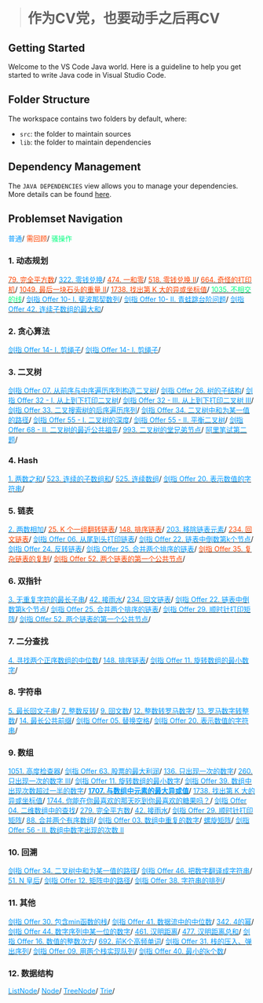 > # 作为CV党，也要动手之后再CV

## Getting Started

Welcome to the VS Code Java world. Here is a guideline to help you get started to write Java code in Visual Studio Code.

## Folder Structure

The workspace contains two folders by default, where:

- `src`: the folder to maintain sources
- `lib`: the folder to maintain dependencies

## Dependency Management

The `JAVA DEPENDENCIES` view allows you to manage your dependencies. More details can be found [here](https://github.com/microsoft/vscode-java-pack/blob/master/release-notes/v0.9.0.md#work-with-jar-files-directly).

## Problemset Navigation

<span style="color:#0099ff;">普通</span>/
<span style="color:#FF4500;">需回顾</span>/
<span style="color:#00FF7F;">骚操作</span>

### 1. 动态规划

[<span style="color:#FF4500;">79. 完全平方数</span>](src/lc279.java)/
[<span style="color:#0099ff;">322. 零钱兑换</span>](src/lc322.java)/
[<span style="color:#FF4500;">474. 一和零</span>](src/lc474.java)/
[<span style="color:#FF4500;">518. 零钱兑换 II</span>](src/lc518.java)/
[<span style="color:#FF4500;">664. 奇怪的打印机</span>](src/lc664.java)/
[<span style="color:#FF4500;">1049. 最后一块石头的重量 II</span>](src/lc1049.java)/
[<span style="color:#FF4500;">1738. 找出第 K 大的异或坐标值</span>](src/lc1738.java)/
[<span style="color:#00FF7F;">1035. 不相交的线</span>](src/lc1035.java)/
[<span style="color:#0099ff;">剑指 Offer 10- I. 斐波那契数列</span>](src/offer10A.java)/
[<span style="color:#0099ff;">剑指 Offer 10- II. 青蛙跳台阶问题</span>](src/lc70offer10B.java)/
[<span style="color:#0099ff;">剑指 Offer 42. 连续子数组的最大和</span>](src/lc53offer42.java)/

### 2. 贪心算法

[<span style="color:#0099ff;">剑指 Offer 14- I. 剪绳子</span>](src/lc343offer14A.java)/
[<span style="color:#0099ff;">剑指 Offer 14- I. 剪绳子</span>](src/lc343offer14B.java)/

### 3. 二叉树

[<span style="color:#0099ff;">剑指 Offer 07. 从前序与中序遍历序列构造二叉树</span>](src/lc105offer07.java)/
[<span style="color:#0099ff;">剑指 Offer 26. 树的子结构</span>](src/offer26nc98.java)/
[<span style="color:#0099ff;">剑指 Offer 32 - I. 从上到下打印二叉树</span>](src/offer32A.java)/
[<span style="color:#0099ff;">剑指 Offer 32 - III. 从上到下打印二叉树 III</span>](src/offer32C.java)/
[<span style="color:#0099ff;">剑指 Offer 33. 二叉搜索树的后序遍历序列</span>](src/offer33.java)/
[<span style="color:#0099ff;">剑指 Offer 34. 二叉树中和为某一值的路径</span>](src/lc113offer34.java)/
[<span style="color:#0099ff;">剑指 Offer 55 - I. 二叉树的深度</span>](src/lc104offer55A.java)/
[<span style="color:#0099ff;">剑指 Offer 55 - II. 平衡二叉树</span>](src/lc110offer55Bnc62.java)/
[<span style="color:#0099ff;">剑指 Offer 68 - II. 二叉树的最近公共祖先</span>](src/lc236offer68Bnc102.java)/
[<span style="color:#0099ff;">993. 二叉树的堂兄弟节点</span>](src/lc993.java)/
[<span style="color:#0099ff;">阿里笔试第二题</span>](src/aliCoding2.java)/

### 4. Hash

[<span style="color:#0099ff;">1. 两数之和</span>](src/lc1.java)/
[<span style="color:#0099ff;">523. 连续的子数组和</span>](src/lc523.java)/
[<span style="color:#0099ff;">525. 连续数组</span>](src/lc525.java)/
[<span style="color:#0099ff;">剑指 Offer 20. 表示数值的字符串</span>](src/offer20.java)/

### 5. 链表

[<span style="color:#0099ff;">2. 两数相加</span>](src/lc2.java)/
[<span style="color:#FF4500;">25. K 个一组翻转链表</span>](src/lc25.java)/
[<span style="color:#FF4500;">148. 排序链表</span>](src/lc148.java)/
[<span style="color:#0099ff;">203. 移除链表元素</span>](src/lc203.java)/
[<span style="color:#FF4500;">234. 回文链表</span>](src/lc234nc96.java)/
[<span style="color:#0099ff;">剑指 Offer 06. 从尾到头打印链表</span>](src/offer06.java)/
[<span style="color:#0099ff;">剑指 Offer 22. 链表中倒数第k个节点</span>](src/offer22.java)/
[<span style="color:#0099ff;">剑指 Offer 24. 反转链表</span>](src/offer24.java)/
[<span style="color:#0099ff;">剑指 Offer 25. 合并两个排序的链表</span>](src/lc21offer25.java)/
[<span style="color:#FF4500;">剑指 Offer 35. 复杂链表的复制</span>](src/lc138offer35.java)/
[<span style="color:#FF4500;">剑指 Offer 52. 两个链表的第一个公共节点</span>](src/offer52nc66.java)/


### 6. 双指针

[<span style="color:#0099ff;">3. 无重复字符的最长子串</span>](src/lc3offer48.java)/
[<span style="color:#0099ff;">42. 接雨水</span>](src/lc42.java)/
[<span style="color:#0099ff;">234. 回文链表</span>](src/lc234nc96.java)/
[<span style="color:#0099ff;">剑指 Offer 22. 链表中倒数第k个节点</span>](src/offer22.java)/
[<span style="color:#0099ff;">剑指 Offer 25. 合并两个排序的链表</span>](src/lc21offer25.java)/
[<span style="color:#0099ff;">剑指 Offer 29. 顺时针打印矩阵</span>](src/lc54offer29.java)/
[<span style="color:#0099ff;">剑指 Offer 52. 两个链表的第一个公共节点</span>](src/offer52nc66.java)/

### 7. 二分查找

[<span style="color:#0099ff;">4. 寻找两个正序数组的中位数</span>](src/lc4.java)/
[<span style="color:#0099ff;">148. 排序链表</span>](src/lc148.java)/
[<span style="color:#0099ff;">剑指 Offer 11. 旋转数组的最小数字</span>](src/lc154offer11.java)/

### 8. 字符串

[<span style="color:#0099ff;">5. 最长回文子串</span>](src/lc5.java)/
[<span style="color:#0099ff;">7. 整数反转</span>](src/lc7.java)/
[<span style="color:#0099ff;">9. 回文数</span>](src/lc9.java)/
[<span style="color:#0099ff;">12. 整数转罗马数字</span>](src/lc12.java)/
[<span style="color:#0099ff;">13. 罗马数字转整数</span>](src/lc13.java)/
[<span style="color:#0099ff;">14. 最长公共前缀</span>](src/lc14nc55.java)/
[<span style="color:#0099ff;">剑指 Offer 05. 替换空格</span>](src/offer05.java)/
[<span style="color:#0099ff;">剑指 Offer 20. 表示数值的字符串</span>](src/offer20.java)/


### 9. 数组

[<span style="color:#0099ff;">1051. 高度检查器</span>](src/lc1051.java)/
[<span style="color:#0099ff;">剑指 Offer 63. 股票的最大利润</span>](src/lc121offer63.java)/
[<span style="color:#0099ff;">136. 只出现一次的数字</span>](src/lc136.java)/
[<span style="color:#0099ff;">260. 只出现一次的数字 III</span>](src/lc260nc75.java)/
[<span style="color:#0099ff;">剑指 Offer 11. 旋转数组的最小数字</span>](src/lc154offer11.java)/
[<span style="color:#0099ff;">剑指 Offer 39. 数组中出现次数超过一半的数字</span>](src/lc169offer39nc73.java)/
[<span style="color:#0099ff;">**1707. 与数组中元素的最大异或值**</span>](src/lc1707.java)/
[<span style="color:#0099ff;">1738. 找出第 K 大的异或坐标值</span>](src/lc1738.java)/
[<span style="color:#0099ff;">1744. 你能在你最喜欢的那天吃到你最喜欢的糖果吗？</span>](src/lc1744.java)/
[<span style="color:#0099ff;">剑指 Offer 04. 二维数组中的查找</span>](src/lc240offer04.java)/
[<span style="color:#0099ff;">279. 完全平方数</span>](src/lc279.java)/
[<span style="color:#0099ff;">42. 接雨水</span>](src/lc42.java)/
[<span style="color:#0099ff;">剑指 Offer 29. 顺时针打印矩阵</span>](src/lc54offer29.java)/
[<span style="color:#0099ff;">88. 合并两个有序数组</span>](src/lc88nc22.java)/
[<span style="color:#0099ff;">剑指 Offer 03. 数组中重复的数字</span>](src/offer03.java)/
[<span style="color:#0099ff;">螺旋矩阵</span>](src/offer54.java)/
[<span style="color:#0099ff;">剑指 Offer 56 - II. 数组中数字出现的次数 II</span>](src/offer56B.java)


### 10. 回溯

[<span style="color:#0099ff;">剑指 Offer 34. 二叉树中和为某一值的路径</span>](src/lc113offer34.java)/
[<span style="color:#0099ff;">剑指 Offer 46. 把数字翻译成字符串</span>](src/offer46.java)/
[<span style="color:#0099ff;">51. N 皇后</span>](src/lc51.java)/
[<span style="color:#0099ff;">剑指 Offer 12. 矩阵中的路径</span>](src/lc79offer12.java)/
[<span style="color:#0099ff;">剑指 Offer 38. 字符串的排列</span>](src/offer38.java)/

### 11. 其他

[<span style="color:#0099ff;">剑指 Offer 30. 包含min函数的栈</span>](src/lc155offer30.java)/
[<span style="color:#0099ff;">剑指 Offer 41. 数据流中的中位数</span>](src/lc295offer41.java)/
[<span style="color:#0099ff;">342. 4的幂</span>](src/lc342.java)/
[<span style="color:#0099ff;">剑指 Offer 44. 数字序列中某一位的数字</span>](src/lc400offer44.java)/
[<span style="color:#0099ff;">461. 汉明距离</span>](src/lc461.java)/
[<span style="color:#0099ff;">477. 汉明距离总和</span>](src/lc477.java)/
[<span style="color:#0099ff;">剑指 Offer 16. 数值的整数次方</span>](src/lc50offer16.java)/
[<span style="color:#0099ff;">692. 前K个高频单词</span>](src/lc692.java)/
[<span style="color:#0099ff;">剑指 Offer 31. 栈的压入、弹出序列</span>](src/lc946offer31.java)/
[<span style="color:#0099ff;">剑指 Offer 09. 用两个栈实现队列</span>](src/offer09.java)/
[<span style="color:#0099ff;">剑指 Offer 40. 最小的k个数</span>](src/offer40.java)/

### 12. 数据结构

[<span style="color:#0099ff;">ListNode</span>](src/ListNode.java)/
[<span style="color:#0099ff;">Node</span>](src/Node.java)/
[<span style="color:#0099ff;">TreeNode</span>](src/TreeNode.java)/
[<span style="color:#0099ff;">Trie</span>](src/Trie.java)/

